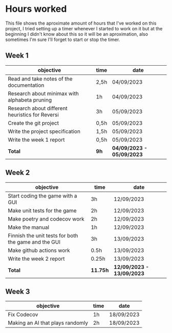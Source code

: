 # Hours worked

This file shows the aproximate amount of hours that I've worked on this project, I tried setting up a timer whenever I started to work on it but at the beginning I didn't know about this so it will be an aproximation, also sometimes I'm sure I'll forget to start or stop the timer.

## Week 1

objective | time | date
--- | --- | ---
Read and take notes of the documentation | 2,5h | 04/09/2023
Research about minimax with alphabeta pruning | 1h | 04/09/2023
Research about different heuristics for Reversi | 3h | 05/09/2023
Create the git project | 0,5h | 05/09/2023
Write the project specification | 1,5h | 05/09/2023
Write the week 1 report | 0,5h | 05/09/2023
**Total** | **9h** | **04/09/2023 - 05/09/2023**

## Week 2

objective | time | date
--- | --- | ---
Start coding the game with a GUI | 3h | 12/09/2023
Make unit tests for the game | 2h | 12/09/2023
Make poetry and codecov work | 2h | 12/09/2023
Make the manual | 1h | 12/09/2023
Finnish the unit tests for both the game and the GUI | 3h | 13/09/2023
Make github actions work | 0.5h | 13/09/2023
Write the week 2 report | 0.25h | 13/09/2023
**Total** | **11.75h** | **12/09/2023 - 13/09/2023**

## Week 3

objective | time | date
--- | --- | ---
Fix Codecov | 1h | 18/09/2023
Making an AI that plays randomly | 2h | 18/09/2023
